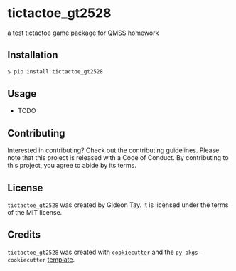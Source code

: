 # tictactoe_gt2528

a test tictactoe game package for QMSS homework

## Installation

```bash
$ pip install tictactoe_gt2528
```

## Usage

- TODO

## Contributing

Interested in contributing? Check out the contributing guidelines. Please note that this project is released with a Code of Conduct. By contributing to this project, you agree to abide by its terms.

## License

`tictactoe_gt2528` was created by Gideon Tay. It is licensed under the terms of the MIT license.

## Credits

`tictactoe_gt2528` was created with [`cookiecutter`](https://cookiecutter.readthedocs.io/en/latest/) and the `py-pkgs-cookiecutter` [template](https://github.com/py-pkgs/py-pkgs-cookiecutter).
